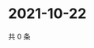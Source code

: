 # 2021-10-22

共 0 条

<!-- BEGIN WEIBO -->
<!-- 最后更新时间 Fri Oct 22 2021 18:16:02 GMT+0800 (China Standard Time) -->

<!-- END WEIBO -->
